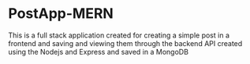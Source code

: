 # PostApp-MERN

This is a full stack application created for creating a simple post in a frontend and saving and viewing them through the backend API created using the Nodejs and Express and saved in a MongoDB
